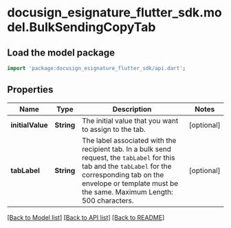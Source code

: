 # docusign_esignature_flutter_sdk.model.BulkSendingCopyTab

## Load the model package
```dart
import 'package:docusign_esignature_flutter_sdk/api.dart';
```

## Properties
Name | Type | Description | Notes
------------ | ------------- | ------------- | -------------
**initialValue** | **String** | The initial value that you want to assign to the tab. | [optional] 
**tabLabel** | **String** | The label associated with the recipient tab. In a bulk send request, the `tabLabel` for this tab and the `tabLabel` for the corresponding tab on the envelope or template must be the same.  Maximum Length: 500 characters. | [optional] 

[[Back to Model list]](../README.md#documentation-for-models) [[Back to API list]](../README.md#documentation-for-api-endpoints) [[Back to README]](../README.md)


